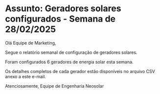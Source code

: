# Assunto: Geradores solares configurados - Semana de 28/02/2025

Olá Equipe de Marketing,

Segue o relatório semanal de configuração de geradores solares.

Foram configurados 6 geradores de energia solar esta semana.

Os detalhes completos de cada gerador estão disponíveis no arquivo CSV anexo a este e-mail.

Atenciosamente,
Equipe de Engenharia
Neosolar
